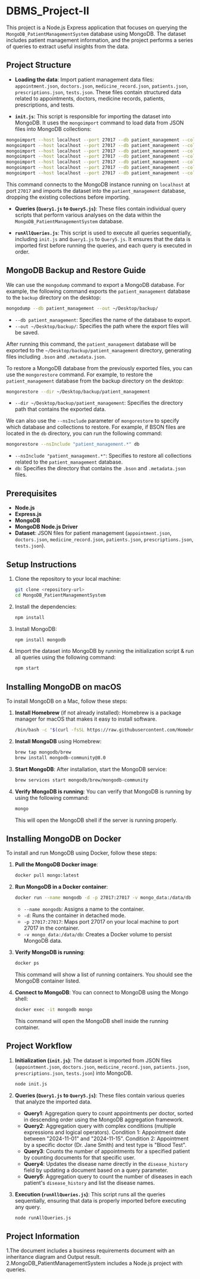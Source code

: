 # DBMS_Project-II

This project is a Node.js Express application that focuses on querying the `MongoDB_PatientManagementSystem` database using MongoDB. The dataset includes patient management information, and the project performs a series of queries to extract useful insights from the data.

## Project Structure

- **Loading the data**: Import patient management data files: `appointment.json`, `doctors.json`, `medicine_record.json`, `patients.json`, `prescriptions.json`, `tests.json`. These files contain structured data related to appointments, doctors, medicine records, patients, prescriptions, and tests.

- **`init.js`**: This script is responsible for importing the dataset into MongoDB. It uses the `mongoimport` command to load data from JSON files into MongoDB collections:
```bash
mongoimport --host localhost --port 27017 --db patient_management --collection patients --file db/patients.json --jsonArray --drop
mongoimport --host localhost --port 27017 --db patient_management --collection appointments --file db/appointments.json --jsonArray --drop
mongoimport --host localhost --port 27017 --db patient_management --collection tests --file db/tests.json --jsonArray --drop
mongoimport --host localhost --port 27017 --db patient_management --collection doctors --file db/doctors.json --jsonArray --drop
mongoimport --host localhost --port 27017 --db patient_management --collection prescriptions --file db/prescriptions.json --jsonArray --drop
mongoimport --host localhost --port 27017 --db patient_management --collection medicine_record --file db/medicine_record.json --jsonArray --drop
mongoimport --host localhost --port 27017 --db patient_management --collection surveys --file db/surveys.json --jsonArray --drop
```
  This command connects to the MongoDB instance running on `localhost` at port `27017` and imports the dataset into the `patient_management` database, dropping the existing collections before importing.

- **Queries (`Query1.js` to `Query5.js`)**: These files contain individual query scripts that perform various analyses on the data within the `MongoDB_PatientManagementSystem` database.

- **`runAllQueries.js`**: This script is used to execute all queries sequentially, including `init.js` and `Query1.js` to `Query5.js`. It ensures that the data is imported first before running the queries, and each query is executed in order.
## MongoDB Backup and Restore Guide

We can use the `mongodump` command to export a MongoDB database. For example, the following command exports the `patient_management` database to the `backup` directory on the desktop:

```bash
mongodump --db patient_management --out ~/Desktop/backup/
```

- `--db patient_management`: Specifies the name of the database to export.
- `--out ~/Desktop/backup/`: Specifies the path where the export files will be saved.

After running this command, the `patient_management` database will be exported to the `~/Desktop/backup/patient_management` directory, generating files including `.bson` and `.metadata.json`.

To restore a MongoDB database from the previously exported files, you can use the `mongorestore` command. For example, to restore the `patient_management` database from the backup directory on the desktop:

```bash
mongorestore --dir ~/Desktop/backup/patient_management
```

- `--dir ~/Desktop/backup/patient_management`: Specifies the directory path that contains the exported data.

We can also use the `--nsInclude` parameter of `mongorestore` to specify which database and collections to restore. For example, if  BSON files are located in the `db` directory, you can run the following command:

```bash
mongorestore --nsInclude "patient_management.*" db
```

- `--nsInclude "patient_management.*"`: Specifies to restore all collections related to the `patient_management` database.
- `db`: Specifies the directory that contains the `.bson` and `.metadata.json` files.  

## Prerequisites

- **Node.js**
- **Express.js**
- **MongoDB**
- **MongoDB Node.js Driver**
- **Dataset**: JSON files for patient management (`appointment.json`, `doctors.json`, `medicine_record.json`, `patients.json`, `prescriptions.json`, `tests.json`).

## Setup Instructions

1. Clone the repository to your local machine:
   ```bash
   git clone <repository-url>
   cd MongoDB_PatientManagementSystem
   ```

2. Install the dependencies:
   ```bash
   npm install
   ```
3. Install MongoDB:
   ```bash
   npm install mongodb
   ```
4. Import the dataset into MongoDB by running the initialization script & run all queries using the following command:
   ```bash
   npm start
   ```

## Installing MongoDB on macOS

To install MongoDB on a Mac, follow these steps:

1. **Install Homebrew** (if not already installed):
   Homebrew is a package manager for macOS that makes it easy to install software.
   ```bash
   /bin/bash -c "$(curl -fsSL https://raw.githubusercontent.com/Homebrew/install/HEAD/install.sh)"
   ```

2. **Install MongoDB** using Homebrew:
   ```bash
   brew tap mongodb/brew
   brew install mongodb-community@8.0
   ```

3. **Start MongoDB**:
   After installation, start the MongoDB service:
   ```bash
   brew services start mongodb/brew/mongodb-community
   ```

4. **Verify MongoDB is running**:
   You can verify that MongoDB is running by using the following command:
   ```bash
   mongo
   ```
   This will open the MongoDB shell if the server is running properly.

## Installing MongoDB on Docker

To install and run MongoDB using Docker, follow these steps:

1. **Pull the MongoDB Docker image**:
   ```bash
   docker pull mongo:latest
   ```

2. **Run MongoDB in a Docker container**:
   ```bash
   docker run --name mongodb -d -p 27017:27017 -v mongo_data:/data/db mongo:latest
   ```
   - `--name mongodb`: Assigns a name to the container.
   - `-d`: Runs the container in detached mode.
   - `-p 27017:27017`: Maps port 27017 on your local machine to port 27017 in the container.
   - `-v mongo_data:/data/db`: Creates a Docker volume to persist MongoDB data.

3. **Verify MongoDB is running**:
   ```bash
   docker ps
   ```
   This command will show a list of running containers. You should see the MongoDB container listed.

4. **Connect to MongoDB**:
   You can connect to MongoDB using the Mongo shell:
   ```bash
   docker exec -it mongodb mongo
   ```
   This command will open the MongoDB shell inside the running container.

## Project Workflow

1. **Initialization (`init.js`)**: The dataset is imported from JSON files (`appointment.json`, `doctors.json`, `medicine_record.json`, `patients.json`, `prescriptions.json`, `tests.json`) into MongoDB.
   ```bash
   node init.js
   ```

2. **Queries (`Query1.js` to `Query5.js`)**: These files contain various queries that analyze the imported data.
   - **Query1**: Aggregation query to count appointments per doctor, sorted in descending order using the MongoDB aggregation framework.
   - **Query2**: Aggregation query with complex conditions (multiple expressions and logical operators). Condition 1: Appointment date between "2024-11-01" and "2024-11-15". Condition 2: Appointment by a specific doctor (Dr. Jane Smith) and test type is "Blood Test".
   - **Query3**: Counts the number of appointments for a specified patient by counting documents for that specific user.
   - **Query4**: Updates the disease name directly in the `disease_history` field by updating a document based on a query parameter.
   - **Query5**: Aggregation query to count the number of diseases in each patient's `disease_history` and list the disease names.

3. **Execution (`runAllQueries.js`)**: This script runs all the queries sequentially, ensuring that data is properly imported before executing any query.
   ```bash
   node runAllQueries.js
   ```
## Project Information
1.The document includes a business requirements document with an inheritance diagram and Output result.  
2.MongoDB_PatientManagementSystem includes a Node.js project with queries.  

